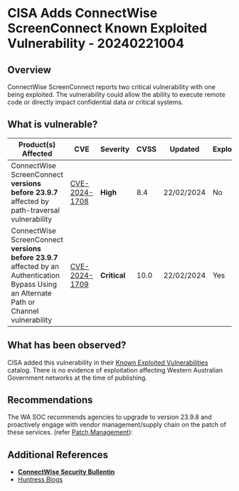 # CISA Adds ConnectWise ScreenConnect Known Exploited Vulnerability - 20240221004

## Overview

ConnectWise ScreenConnect reports two critical vulnerability with one being exploited. The vulnerability could allow the ability to execute remote code or directly impact confidential data or critical systems.

## What is vulnerable?

| Product(s) Affected                                                                                                                        | CVE                                                             | Severity     | CVSS | Updated    | Exploited|
| ------------------------------------------------------------------------------------------------------------------------------------------ | --------------------------------------------------------------- | ------------ | ---- | ---------- | --|
| ConnectWise ScreenConnect **versions before 23.9.7** affected by path-traversal vulnerability                                              | [CVE-2024-1708](https://nvd.nist.gov/vuln/detail/CVE-2024-1708) | **High**     | 8.4  | 22/02/2024 | No|
| ConnectWise ScreenConnect **versions before 23.9.7** affected by an Authentication Bypass Using an Alternate Path or Channel vulnerability | [CVE-2024-1709](https://nvd.nist.gov/vuln/detail/CVE-2024-1709) | **Critical** | 10.0 | 22/02/2024 | Yes|

## What has been observed?

CISA added this vulnerability in their [Known Exploited Vulnerabilities](https://www.cisa.gov/known-exploited-vulnerabilities-catalog) catalog. There is no evidence of exploitation affecting Western Australian Government networks at the time of publishing.

## Recommendations

The WA SOC recommends agencies to upgrade to version 23.9.8 and proactively engage with vendor management/supply chain on the patch of these services. (refer [Patch Management](../guidelines/patch-management.md)):

## Additional References

- [**ConnectWise Security Bullentin**](https://www.connectwise.com/company/trust/security-bulletins/connectwise-screenconnect-23.9.8)
- [Huntress Blogs](https://www.huntress.com/blog/a-catastrophe-for-control-understanding-the-screenconnect-authentication-bypass)

